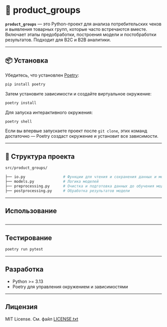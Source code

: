 # 🧠 product_groups

**`product_groups`** — это Python-проект для анализа потребительских чеков и выявления товарных групп, которые часто встречаются вместе. Включает этапы предобработки, построения модели и постобработки результатов. Подходит для B2C и B2B аналитики.

---

## 📦 Установка

Убедитесь, что установлен [Poetry](https://python-poetry.org):

```bash
pip install poetry
```

Затем установите зависимости и создайте виртуальное окружение:

```bash
poetry install
```

Для запуска интерактивного окружения:

```bash
poetry shell
```

Если вы впервые запускаете проект после `git clone`, этих команд достаточно — Poetry создаст окружение и установит все зависимости.

---

## 📁 Структура проекта

```bash
src/product_groups/

├── io.py                 # Функции для чтения и сохранения данных и моделей
├── models.py             # Логика моделей
├── preprocessing.py      # Очистка и подготовка данных до обучения модели
├── postprocessing.py     # Обработка результатов модели 

```

---

## Использование

```python
```

---

## Тестирование

```bash
poetry run pytest
```

---

## Разработка

- Python >= 3.13
- Poetry для управления окружением и зависимостями

---

## Лицензия

MIT License. См. файл [LICENSE.txt](LICENSE.txt)